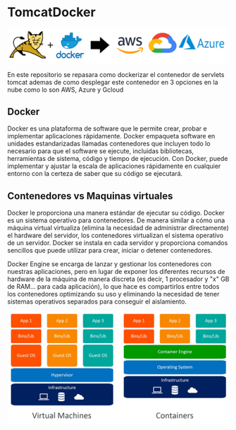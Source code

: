 # TomcatDocker

![portadas.png](/portadas.png)


En este repositorio se repasara como dockerizar el contenedor de servlets tomcat ademas de como desplegar este contenedor en 3 opciones en la nube como lo son AWS, Azure y Gcloud

## Docker

Docker es una plataforma de software que le permite crear, probar e implementar aplicaciones rápidamente. Docker empaqueta software en unidades estandarizadas llamadas contenedores que incluyen todo lo necesario para que el software se ejecute, incluidas bibliotecas, herramientas de sistema, código y tiempo de ejecución. Con Docker, puede implementar y ajustar la escala de aplicaciones rápidamente en cualquier entorno con la certeza de saber que su código se ejecutará.

## Contenedores vs Maquinas virtuales

Docker le proporciona una manera estándar de ejecutar su código. Docker es un sistema operativo para contenedores. De manera similar a cómo una máquina virtual virtualiza (elimina la necesidad de administrar directamente) el hardware del servidor, los contenedores virtualizan el sistema operativo de un servidor. Docker se instala en cada servidor y proporciona comandos sencillos que puede utilizar para crear, iniciar o detener contenedores.

Docker Engine se encarga de lanzar y gestionar los contenedores con nuestras aplicaciones, pero en lugar de exponer los diferentes recursos de hardware de la máquina de manera discreta (es decir, 1 procesador y "x" GB de RAM... para cada aplicación), lo que hace es compartirlos entre todos los contenedores optimizando su uso y eliminando la necesidad de tener sistemas operativos separados para conseguir el aislamiento.

![containers-vs-virtual-machines.jpg](/containers-vs-virtual-machines.jpg)

